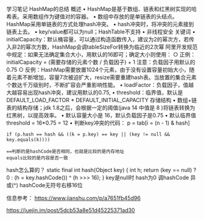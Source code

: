 学习笔记
HashMap的总结
概述
	• HashMap是基于数组、链表和红黑树实现的哈希表。采用数组作为键值对的容器。
	• 数组中存放的是单链表的头结点。HashMap采用单链表的方式处理hash冲突。
	• hash冲突时，将冲突的元素接到链表上去。
	• key/value都可以为null；HashTable不支持
	• 非线程安全
关键词
	• initialCapacity：默认桶容量，可以通过构造函数传入，建议为2的幂次方，若传入非2的幂次方数，HashMap会调tableSizeFor转换为临近的2次幂
	阿里开发规范中规定：如果无法确定集合大小，用默认的16即可；确定大小则使用：
		○ 正例：initialCapacity = (需要存储的元素个数 / 负载因子) + 1  注意：负载因子用默认的0.75
		○ 反例：HashMap需要放置1024个元素，由于没有设置容量初始大小，随着元素不断增加，容量7次被迫扩大，resize需要重建hash表。当放置的集合元素个数达千万级别时，不断扩容会严重影响性能。
	• loadFactor：负载因子，值越大越容易出现hash冲突，建议用默认的0.75, 
	• threshold：临界值，默认是DEFAULT_LOAD_FACTOR * DEFAULT_INITIAL_CAPACITY
存储结构
	• 数组+链表的结构存储；jdk 1.8之后，会根据一定的阈值(java 14 中值是 8 )将链表转换为红黑树，以提高效率。
	• 默认容量大小是 16，默认负载因子是0.75 
	• 默认临界值threshold = 16*0.75 = 12
	• 判断key冲突的代码：
	p = tab[i = (n - 1) & hash]
	
	if (p.hash == hash && ((k = p.key) == key || (key != null && key.equals(k))))
	
	==判断的是hashCode是否相同，也就是比较的是内存地址
	equals比较的是内容是否一致
	
hash怎么算的？
    static final int hash(Object key) {
        int h;
        return (key == null) ? 0 : (h = key.hashCode()) ^ (h >>> 16);
    }
	key是null时 hash为0
	调hashCode 异或(^) hashCode无符号右移16位



信息参考：
https://www.jianshu.com/p/a7651fb45d96

https://juejin.im/post/5dcb53a8e51d45225371ad30
